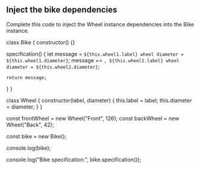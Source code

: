 ## Inject the bike dependencies

Complete this code to inject the Wheel instance dependencies into the Bike instance.

class Bike {
  constructor() {}

  specification() {
    let message = `${this.wheel1.label} wheel diameter = ${this.wheel1.diameter}`;
    message += `, ${this.wheel2.label} wheel diameter = ${this.wheel2.diameter}`;

    return message;
  }
}

class Wheel {
  constructor(label, diameter) {
    this.label = label;
    this.diameter = diameter;
  }
}

const frontWheel = new Wheel("Front", 126);
const backWheel = new Wheel("Back", 42);

const bike = new Bike();

console.log(bike);

console.log("Bike specification:", bike.specification());

